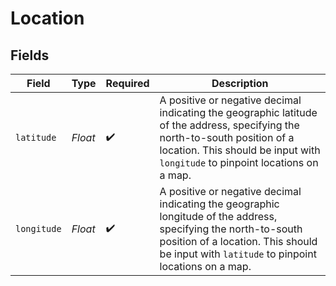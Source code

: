 # Location


## Fields

| Field                                                                                                                                                                                                          | Type                                                                                                                                                                                                           | Required                                                                                                                                                                                                       | Description                                                                                                                                                                                                    |
| -------------------------------------------------------------------------------------------------------------------------------------------------------------------------------------------------------------- | -------------------------------------------------------------------------------------------------------------------------------------------------------------------------------------------------------------- | -------------------------------------------------------------------------------------------------------------------------------------------------------------------------------------------------------------- | -------------------------------------------------------------------------------------------------------------------------------------------------------------------------------------------------------------- |
| `latitude`                                                                                                                                                                                                     | *Float*                                                                                                                                                                                                        | :heavy_check_mark:                                                                                                                                                                                             | A positive or negative decimal indicating the geographic latitude of the address, specifying the north-to-south position of a location. This should be input with `longitude` to pinpoint locations on a map.<br/> |
| `longitude`                                                                                                                                                                                                    | *Float*                                                                                                                                                                                                        | :heavy_check_mark:                                                                                                                                                                                             | A positive or negative decimal indicating the geographic longitude of the address, specifying the north-to-south position of a location. This should be input with `latitude` to pinpoint locations on a map.<br/> |